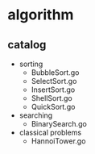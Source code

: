 # algorithm
## catalog
* sorting
  * BubbleSort.go
  * SelectSort.go
  * InsertSort.go
  * ShellSort.go
  * QuickSort.go
* searching
  * BinarySearch.go
* classical problems
  * HannoiTower.go

